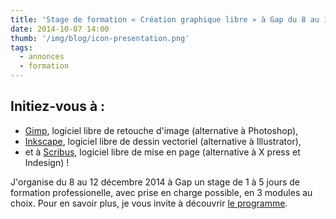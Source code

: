 ```yaml
---
title: 'Stage de formation « Création graphique libre » à Gap du 8 au 12 décembre 2014'
date: 2014-10-07 14:00
thumb: '/img/blog/icon-presentation.png'
tags:
  - annonces
  - formation
---
```


## Initiez-vous à :
- [Gimp](http://www.gimp.org/), logiciel libre de retouche d'image (alternative à Photoshop),
- [Inkscape](http://www.inkscape.org/), logiciel libre de dessin vectoriel (alternative à Illustrator),
- et à [Scribus](http://www.scribus.net), logiciel libre de mise en page (alternative à X press et Indesign) !

J'organise du 8 au 12 décembre 2014 à Gap un stage de 1 à 5 jours de formation professionelle, avec prise en charge possible, en 3 modules au choix. Pour en savoir plus, je vous invite à découvrir [le programme](http://nylnook.com/nylnook-src/other/pub-stage-creation-libre.pdf).
